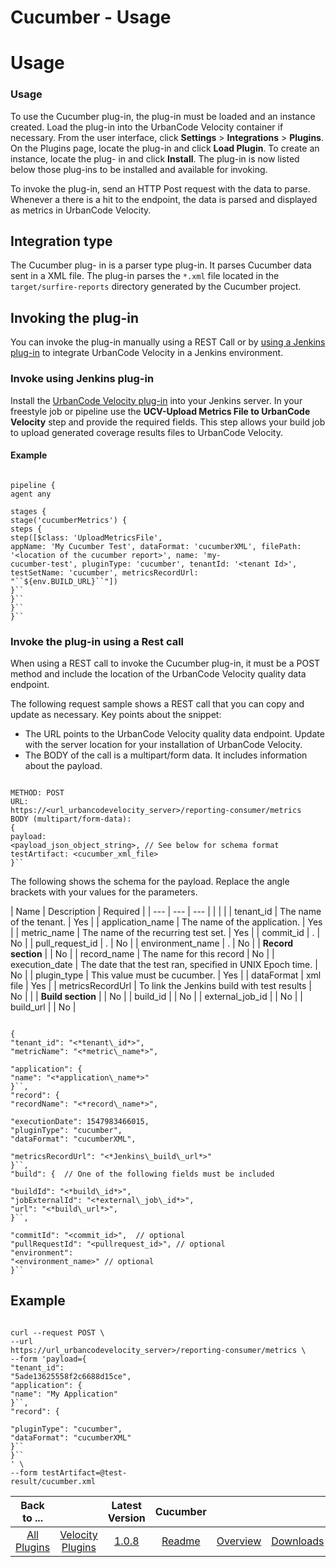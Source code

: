 
Cucumber - Usage
================

# Usage


### Usage




To use the Cucumber plug-in, the plug-in must be loaded and an instance created. Load the plug-in
into the UrbanCode Velocity container if necessary. From the user interface, click **Settings** > ****Integrations**** >
**Plugins**. On the Plugins page, locate the plug-in and click **Load Plugin**. To create an instance, locate the plug-
in and click **Install**. The plug-in is now listed below those plug-ins to be installed and available for invoking.


To invoke the plug-in, send an HTTP Post request with the data to parse. Whenever a there is a hit to the endpoint, the
data is parsed and displayed as metrics in UrbanCode Velocity.

Integration type
----------------

The Cucumber plug-
in is a parser type plug-in. It parses Cucumber data sent in a XML file. The plug-in parses the `*.xml` file located in
the `target/surfire-reports` directory generated by the Cucumber project.

Invoking the plug-in
--------------------


You can invoke the plug-in manually using a REST Call or by [using a Jenkins plug-in](#invokejenkins) to integrate
UrbanCode Velocity in a Jenkins environment.

### **Invoke using Jenkins plug-in**

Install the [UrbanCode Velocity
plug-in](https://plugins.jenkins.io/urbancode-velocity) into your Jenkins server. In your freestyle job or pipeline use
the **UCV-Upload Metrics File to UrbanCode Velocity** step and provide the required fields. This step allows your build
job to upload generated coverage results files to UrbanCode Velocity.

#### Example


```

pipeline {
agent any

stages {
stage('cucumberMetrics') {
steps {
step([$class: 'UploadMetricsFile',
appName: 'My Cucumber Test', dataFormat: 'cucumberXML', filePath: '<location of the cucumber report>', name: 'my-
cucumber-test', pluginType: 'cucumber', tenantId: '<tenant Id>', testSetName: 'cucumber', metricsRecordUrl:
"``${env.BUILD_URL}``"])
}``
}``
}``
}``

```

### **Invoke the plug-in using a Rest call**


When using a REST call to invoke the Cucumber plug-in, it must be a POST method and include the location of the
UrbanCode Velocity quality data endpoint.

The following request sample shows a REST call that you can copy and update
as necessary. Key points about the snippet:

* The URL points to the UrbanCode Velocity quality data endpoint. Update
with the server location for your installation of UrbanCode Velocity.
* The BODY of the call is a multipart/form data.
It includes information about the payload.


```

METHOD: POST
URL:
https://<url_urbancodevelocity_server>/reporting-consumer/metrics
BODY (multipart/form-data):
{
payload:
<payload_json_object_string>, // See below for schema format
testArtifact: <cucumber_xml_file>
}``

```


The
following shows the schema for the payload. Replace the angle brackets with your values for the parameters.


| Name |
Description | Required |
| --- | --- | --- |
|
|  |
| tenant\_id | The name of the tenant. | Yes |
| application\_name
| The name of the application. | Yes |
| metric\_name | The name of the recurring test set. | Yes |
| commit\_id | . |
No |
| pull\_request\_id | . | No |
| environment\_name | . | No |
| **Record section** |  | No |
| record\_name | The
name for this record | No |
| execution\_date | The date that the test ran, specified in UNIX Epoch time. | No |
|
plugin\_type | This value must be cucumber. | Yes |
| dataFormat | xml file | Yes |
| metricsRecordUrl | To link the
Jenkins build with test results | No |
|
| **Build section** |  | No |
| build\_id |  | No |
| external\_job\_id |  | No
|
| build\_url |  | No |


```

{
"tenant_id": "<*tenant\_id*>",
"metricName": "<*metric\_name*>",

"application": {
"name": "<*application\_name*>"
}``,
"record": {
"recordName": "<*record\_name*>",

"executionDate": 1547983466015,
"pluginType": "cucumber",
"dataFormat": "cucumberXML",

"metricsRecordUrl": "<*Jenkins\_build\_url*>"
}``,
"build": {  // One of the following fields must be included

"buildId": "<*build\_id*>",
"jobExternalId": "<*external\_job\_id*>",
"url": "<*build\_url*>",
}``,

"commitId": "<commit_id>",  // optional
"pullRequestId": "<pullrequest_id>", // optional
"environment":
"<environment_name>" // optional
}``

```

Example
-------


```

curl --request POST \
--url
https://url_urbancodevelocity_server>/reporting-consumer/metrics \
--form 'payload={
"tenant_id":
"5ade13625558f2c6688d15ce",
"application": {
"name": "My Application"
}``,
"record": {

"pluginType": "cucumber",
"dataFormat": "cucumberXML"
}``
}``
' \
--form testArtifact=@test-
result/cucumber.xml

```




|Back to ...||Latest Version|Cucumber |||
| :---: | :---: | :---: | :---: | :---: | :---: |
|[All Plugins](../../index.md)|[Velocity Plugins](../README.md)|[1.0.8](https://raw.githubusercontent.com/UrbanCode/IBM-UCV-PLUGINS/main/files/ucv-ext-cucumber/ucv-ext-cucumber-1.0.8.tar.zip)|[Readme](README.md)|[Overview](overview.md)|[Downloads](downloads.md)|
